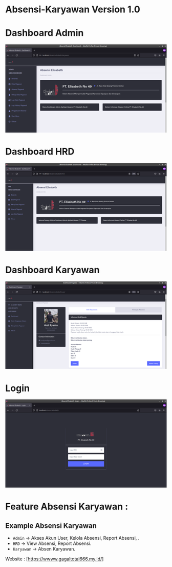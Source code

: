 # Absensi-Karyawan Version 1.0

# Dashboard Admin

![Screen Capture](https://raw.githubusercontent.com/gagaltotal/Absensi-Karyawan/main/dashboard%20admin.png)

# Dashboard HRD

![Screen Capture](https://raw.githubusercontent.com/gagaltotal/Absensi-Karyawan/main/dashboard%20hrd.png)

# Dashboard Karyawan

![Screen Capture](https://raw.githubusercontent.com/gagaltotal/Absensi-Karyawan/main/dashboard%20karyawan.png)

# Login

![Screen Capture](https://raw.githubusercontent.com/gagaltotal/Absensi-Karyawan/main/login.png)

# Feature Absensi Karyawan :

Example Absensi Karyawan
--------

 - `Admin` → Akses Akun User, Kelola Absensi, Report Absensi, .
 - `HRD` → View Absensi, Report Absensi.
 - `Karyawan` → Absen Karyawan.

Website : [https://wwww.gagaltotal666.my.id/]
